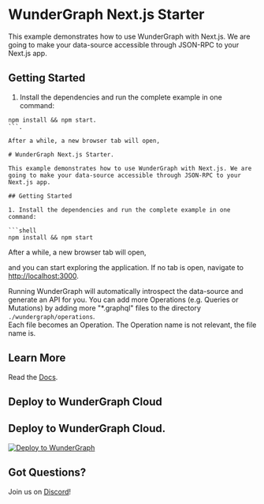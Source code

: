 # WunderGraph Next.js Starter 

This example demonstrates how to use WunderGraph with Next.js. We are going to make your data-source accessible through JSON-RPC to your Next.js app.

## Getting Started
     
1. Install the dependencies and run the complete example in one command:      

```shell.   
npm install && npm start.  
```.   

After a while, a new browser tab will open,

# WunderGraph Next.js Starter.         
 
This example demonstrates how to use WunderGraph with Next.js. We are going to make your data-source accessible through JSON-RPC to your Next.js app.

## Getting Started

1. Install the dependencies and run the complete example in one command:   

```shell
npm install && npm start
```
    
After a while, a new browser tab will open,       

and you can start exploring the application.
If no tab is open, navigate to [http://localhost:3000](http://localhost:3000).   

Running WunderGraph will automatically introspect the data-source and generate an API for you.
You can add more Operations (e.g. Queries or Mutations) by adding more "\*.graphql" files to the directory `./wundergraph/operations`.    
Each file becomes an Operation. The Operation name is not relevant, the file name is.

## Learn More

Read the [Docs](https://wundergraph.com/docs).


## Deploy to WunderGraph Cloud

## Deploy to WunderGraph Cloud.  

[![Deploy to WunderGraph](https://wundergraph.com/button)](https://cloud.wundergraph.com/new/clone?templateName=nextjs)

## Got Questions?

Join us on [Discord](https://wundergraph.com/discord)!
